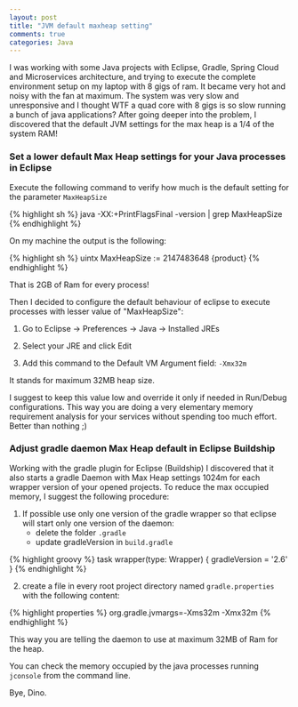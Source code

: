 ```yaml
---
layout: post
title: "JVM default maxheap setting"
comments: true
categories: Java
---
```


I was working with some Java projects with Eclipse, Gradle, Spring Cloud and Microservices architecture, and trying to execute the complete environment setup on my laptop with 8 gigs of ram. It became very hot and noisy with the fan at maximum. The system was very slow and unresponsive and I thought WTF a quad core with 8 gigs is so slow running a bunch of java applications? After going deeper into the problem, I discovered that the default JVM settings for the max heap is a 1/4 of the system RAM! <!--more-->

### Set a lower default Max Heap settings for your Java processes in Eclipse

Execute the following command to verify how much is the default setting for the parameter ```MaxHeapSize```

{% highlight sh %}
java -XX:+PrintFlagsFinal -version | grep MaxHeapSize
{% endhighlight %}

On my machine the output is the following:

{% highlight sh %}
uintx MaxHeapSize	:= 2147483648	{product}
{% endhighlight %}

That is 2GB of Ram for every process!

Then I decided to configure the default behaviour of eclipse to execute processes with lesser value of "MaxHeapSize":

1. Go to Eclipse -> Preferences -> Java -> Installed JREs

2. Select your JRE and click Edit

3. Add this command to the Default VM Argument field:
```-Xmx32m```

It stands for maximum 32MB heap size.

I suggest to keep this value low and override it only if needed in Run/Debug configurations. This way you are doing a very elementary  memory requirement analysis for your services without spending too much effort. Better than nothing ;)

### Adjust gradle daemon Max Heap default in Eclipse Buildship

Working with the gradle plugin for Eclipse (Buildship) I discovered that it also starts a gradle Daemon with Max Heap settings 1024m for each wrapper version of your opened projects. To reduce the max occupied memory, I suggest the following procedure:

1. If possible use only one version of the gradle wrapper so that eclipse will start only one version of the daemon:
	- delete the folder ```.gradle``` 
	- update  gradleVersion in ```build.gradle```

{% highlight groovy %}
task wrapper(type: Wrapper) {
	gradleVersion = '2.6'
}
{% endhighlight %}   
 
2. create a file in every root project directory named ```gradle.properties``` with the following content:

{% highlight properties %}
org.gradle.jvmargs=-Xms32m -Xmx32m
{% endhighlight %}

This way you are telling the daemon to use at maximum 32MB of Ram for the heap.

You can check the memory occupied by the java processes running ```jconsole``` from the command line. 

Bye,
Dino.
  
